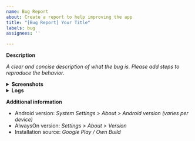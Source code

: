 ```yaml
---
name: Bug Report
about: Create a report to help improving the app
title: "[Bug Report] Your Title"
labels: bug
assignees: ''

---
```


**Description**

_A clear and concise description of what the bug is.
Please add steps to reproduce the behavior._

<details>
  <summary><b>Screenshots</b></summary>

  _Add screenshots here to describe the problem._
</details>

<details>
  <summary><b>Logs</b></summary>

  _Add a detailed stack trace / crash log here if applicable_
</details>

**Additional information**

 - Android version: _System Settings > About > Android version (varies per device)_
 - AlwaysOn version: _Settings > About > Version_
 - Installation source: _Google Play / Own Build_
